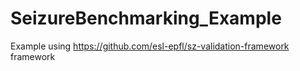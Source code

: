 # SeizureBenchmarking_Example
Example using https://github.com/esl-epfl/sz-validation-framework framework
